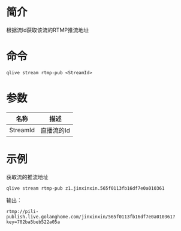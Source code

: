 # 简介

根据流Id获取该流的RTMP推流地址

# 命令

```
qlive stream rtmp-pub <StreamId>
```

# 参数

|名称|描述|
|--------|---------|
|StreamId|直播流的Id|

# 示例

获取流的推流地址

```
qlive stream rtmp-pub z1.jinxinxin.565f0113fb16df7e0a010361
```

输出：

```
rtmp://pili-publish.live.golanghome.com/jinxinxin/565f0113fb16df7e0a010361?key=702ba5beb522a05a
```